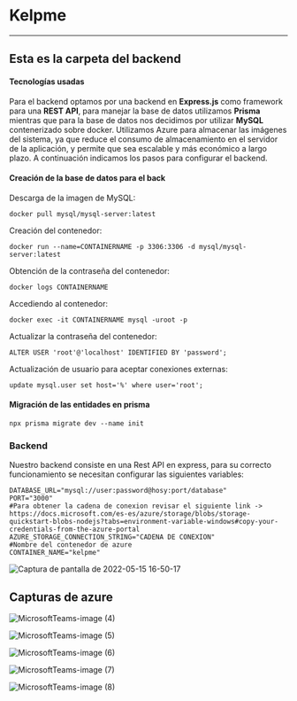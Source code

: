 # Kelpme
---
Esta es la carpeta del backend
---

#### Tecnologías usadas

Para el backend optamos por una backend en **Express.js** como framework para una **REST API**, para manejar la base de
datos utilizamos **Prisma** mientras que para la base de datos nos decidimos por utilizar **MySQL** contenerizado sobre
docker. Utilizamos Azure para almacenar las imágenes del sistema, ya que reduce el consumo de almacenamiento en el
servidor de la aplicación, y permite que sea escalable y más económico a largo plazo. A continuación indicamos los pasos
para configurar el backend.

#### Creación de la base de datos para el back

Descarga de la imagen de MySQL:

 ``` 
 docker pull mysql/mysql-server:latest
 ```

Creación del contenedor:

```
docker run --name=CONTAINERNAME -p 3306:3306 -d mysql/mysql-server:latest
```

Obtención de la contraseña del contenedor:

```
docker logs CONTAINERNAME
```

Accediendo al contenedor:

```
docker exec -it CONTAINERNAME mysql -uroot -p
```

Actualizar la contraseña del contenedor:

```
ALTER USER 'root'@'localhost' IDENTIFIED BY 'password';
```

Actualización de usuario para aceptar conexiones externas:

```
update mysql.user set host='%' where user='root';
```

#### Migración de las entidades en prisma

```
npx prisma migrate dev --name init
```

### Backend

Nuestro backend consiste en una Rest API en express, para su correcto funcionamiento se necesitan configurar las
siguientes variables:

```
DATABASE_URL="mysql://user:password@hosy:port/database"
PORT="3000"
#Para obtener la cadena de conexion revisar el siguiente link -> https://docs.microsoft.com/es-es/azure/storage/blobs/storage-quickstart-blobs-nodejs?tabs=environment-variable-windows#copy-your-credentials-from-the-azure-portal
AZURE_STORAGE_CONNECTION_STRING="CADENA DE CONEXION"
#Nombre del contenedor de azure
CONTAINER_NAME="kelpme"
```

![Captura de pantalla de 2022-05-15 16-50-17](https://user-images.githubusercontent.com/23283637/168495941-ecc4ab46-ea8b-41bd-97b9-a97891bfa4b1.png)

## Capturas de azure

![MicrosoftTeams-image (4)](https://user-images.githubusercontent.com/87330021/168501460-c86cbe4b-888f-4161-b247-9a11d8521e9f.png)

![MicrosoftTeams-image (5)](https://user-images.githubusercontent.com/87330021/168501465-bfac39c7-f11c-4381-b771-f68d55f47cb0.png)

![MicrosoftTeams-image (6)](https://user-images.githubusercontent.com/87330021/168501475-8f08ea9a-8c70-4bcc-b0cf-d54494eef2d7.png)

![MicrosoftTeams-image (7)](https://user-images.githubusercontent.com/87330021/168501480-985ad602-7633-4e88-8079-16e1520983fb.png)

![MicrosoftTeams-image (8)](https://user-images.githubusercontent.com/87330021/168501488-d5a7c531-2d2c-48f7-971f-bd262e7d3304.png)


